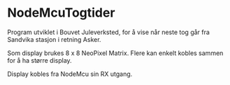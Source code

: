 # NodeMcuTogtider
Program utviklet i Bouvet Juleverksted, for å vise når neste tog går fra Sandvika stasjon i retning Asker.

Som display brukes 8 x 8 NeoPixel Matrix. Flere kan enkelt kobles sammen for å ha større display.

Display kobles fra NodeMcu sin RX utgang.

